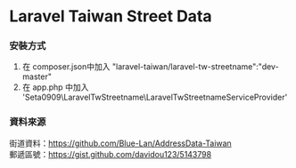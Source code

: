 Laravel Taiwan Street Data
===============

### 安裝方式
1. 在 composer.json中加入 "laravel-taiwan/laravel-tw-streetname":"dev-master"
2. 在 app.php 中加入 'Seta0909\LaravelTwStreetname\LaravelTwStreetnameServiceProvider'

### 資料來源

街道資料：https://github.com/Blue-Lan/AddressData-Taiwan<br/>
郵遞區號：https://gist.github.com/davidou123/5143798
